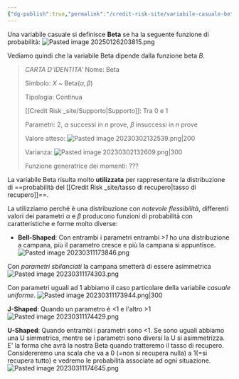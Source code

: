 ```yaml
---
{"dg-publish":true,"permalink":"/credit-risk-site/variabile-casuale-beta/"}
---
```


Una variabile casuale si definisce **Beta** se ha la seguente funzione di probabilità:
![Pasted image 20250126203815.png](/img/user/Credit%20Risk%20_site/allegati/allegati/Pasted%20image%2020250126203815.png)

Vediamo quindi che la variabile Beta dipende dalla funzione beta $B$.

> *CARTA D'IDENTITA'*
> Nome: Beta
> 
> Simbolo: $X$ ~ Beta($\alpha,\beta$)
> 
> Tipologia: Continua
> 
> [[Credit Risk _site/Supporto\|Supporto]]: Tra 0 e 1
> 
> Parametri: 2, $\alpha$ successi in $n$ prove, $\beta$ insuccessi in $n$ prove
> 
> Valore atteso: ![Pasted image 20230302132539.png|200](/img/user/Credit%20Risk%20_site/allegati/Pasted%20image%2020230302132539.png)
> 
> Varianza: ![Pasted image 20230302132609.png|300](/img/user/Credit%20Risk%20_site/allegati/Pasted%20image%2020230302132609.png)
> 
> Funzione generatrice dei momenti: ???

La variabile Beta risulta molto **utilizzata** per rappresentare la distribuzione di ==probabilità del [[Credit Risk _site/tasso di recupero\|tasso di recupero]]==.

La utilizziamo perché è una distribuzione con *notevole flessibilità*, differenti valori dei parametri $\alpha$ e $\beta$ producono funzioni di probabilità con caratteristiche e forme molto diverse:

- **Bell-Shaped**: Con entrambi i parametri entrambi *>1* ho una distribuzione a campana, più il parametro cresce e più la campana si appuntisce.
![Pasted image 20230311173846.png](/img/user/Credit%20Risk%20_site/allegati/Pasted%20image%2020230311173846.png)

Con *parametri sbilanciati* la campana smetterà di essere asimmetrica
![Pasted image 20230311174303.png](/img/user/Credit%20Risk%20_site/allegati/Pasted%20image%2020230311174303.png)

Con parametri uguali ad 1 abbiamo il caso particolare della variabile *casuale uniforme*.
![Pasted image 20230311173944.png|300](/img/user/Credit%20Risk%20_site/allegati/Pasted%20image%2020230311173944.png)

**J-Shaped**: Quando un parametro è <1 e l'altro >1
![Pasted image 20230311174429.png](/img/user/Credit%20Risk%20_site/allegati/Pasted%20image%2020230311174429.png)

**U-Shaped**: Quando entrambi i parametri sono <1. Se sono uguali abbiamo una U simmetrica, mentre se i parametri sono diversi la U si asimmetrizza.
E' la forma che avrà la nostra Beta quando tratteremo il tasso di recupero.
Considereremo una scala che va a 0 (=non si recupera nulla) a 1(=si recupera tutto) e vedremo le probabilità associate ad ogni situazione.
![Pasted image 20230311174645.png](/img/user/Credit%20Risk%20_site/allegati/Pasted%20image%2020230311174645.png)
